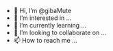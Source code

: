 - 👋 Hi, I’m @gibaMute
- 👀 I’m interested in ...
- 🌱 I’m currently learning ...
- 💞️ I’m looking to collaborate on ...
- 📫 How to reach me ...

<!---
gibaMute/gibaMute is a ✨ special ✨ repository because its `README.md` (this file) appears on your GitHub profile.
You can click the Preview link to take a look at your changes.
--->
